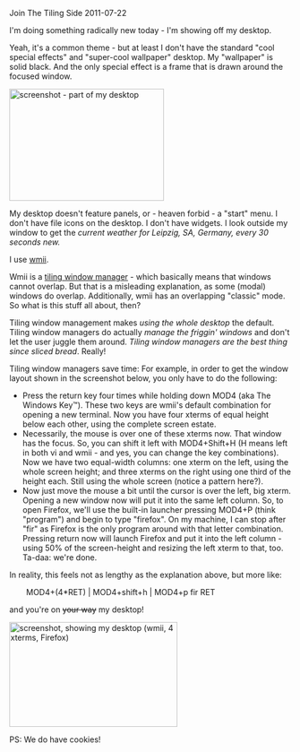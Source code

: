 Join The Tiling Side
2011-07-22

I'm doing something radically new today - I'm showing off my desktop.

Yeah, it's a common theme - but at least I don't have the standard "cool special effects" and "super-cool wallpaper" desktop. My "wallpaper" is solid black. And the only special effect is a frame that is drawn around the focused window.

<a href="http://r-wos.org/media/screenshot_detail.png"><img class="size-full wp-image-300 " title="screenshot_detail" src="http://r-wos.org/media/screenshot_detail.png" alt="screenshot - part of my desktop" width="276" height="200" /></a>

My desktop doesn't feature panels, or - heaven forbid - a "start" menu. I don't have file icons on the desktop. I don't have widgets. I look outside my window to get the *current weather for Leipzig, SA, Germany, every 30 seconds new.*

I use <a href="http://wmii.suckless.org/">wmii</a>.

Wmii is a <a href="http://en.wikipedia.org/wiki/Tiling_window_manager">tiling window manager</a> - which basically means that windows cannot overlap. But that is a misleading explanation, as some (modal) windows do overlap. Additionally, wmii has an overlapping "classic" mode. So what is this stuff all about, then?

Tiling window management makes *using the whole desktop* the default. Tiling window managers do actually *manage the friggin' windows* and don't let the user juggle them around. *Tiling window managers are the best thing since sliced bread*. Really!

Tiling window managers save time: For example, in order to get the window layout shown in the screenshot below, you only have to do the following:
<ul>
	<li>Press the return key four times while holding down MOD4 (aka The Windows Key™). These two keys are wmii's default combination for opening a new terminal. Now you have four xterms of equal height below each other, using the complete screen estate.</li>
	<li>Necessarily, the mouse is over one of these xterms now. That window has the focus. So, you can shift it left with MOD4+Shift+H (H means left in both vi and wmii - and yes, you can change the key combinations). Now we have two equal-width columns: one xterm on the left, using the whole screen height; and three xterms on the right using one third of the height each. Still using the whole screen (notice a pattern here?).</li>
	<li>Now just move the mouse a bit until the cursor is over the left, big xterm. Opening a new window now will put it into the same left column. So, to open Firefox, we'll use the built-in launcher pressing MOD4+P (think "program") and begin to type "firefox". On my machine, I can stop after "fir" as Firefox is the only program around with that letter combination. Pressing return now will launch Firefox and put it into the left column - using 50% of the screen-height and resizing the left xterm to that, too. Ta-daa: we're done.</li>
</ul>
In reality, this feels not as lengthy as the explanation above, but more like:
<p style="text-align: left; padding-left: 30px;">MOD4+(4*RET) | MOD4+shift+h | MOD4+p fir RET</p>
and you're on <del>your way</del> my desktop!

<a href="http://r-wos.org/media/screenshot_big.png"><img class="size-medium wp-image-312" title="screenshot_big" src="http://r-wos.org/media/screenshot_big-300x187.png" alt="screenshot, showing my desktop (wmii, 4 xterms, Firefox)" width="300" height="187" /></a>

PS: We do have cookies!

 